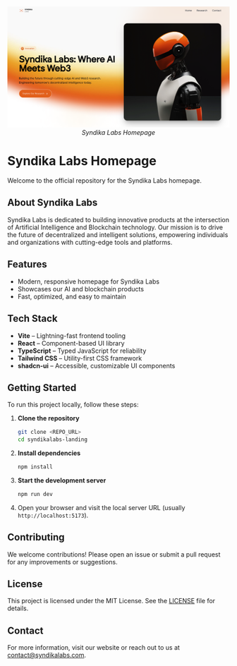 <div align="center">
  <img src="public/syndika-p.png" alt="Syndika Labs Homepage Screenshot" width="600" />
  <br/>
  <em>Syndika Labs Homepage</em>
</div>

# Syndika Labs Homepage

Welcome to the official repository for the Syndika Labs homepage.

## About Syndika Labs

Syndika Labs is dedicated to building innovative products at the intersection of Artificial Intelligence and Blockchain technology. Our mission is to drive the future of decentralized and intelligent solutions, empowering individuals and organizations with cutting-edge tools and platforms.

## Features
- Modern, responsive homepage for Syndika Labs
- Showcases our AI and blockchain products
- Fast, optimized, and easy to maintain

## Tech Stack
- **Vite** – Lightning-fast frontend tooling
- **React** – Component-based UI library
- **TypeScript** – Typed JavaScript for reliability
- **Tailwind CSS** – Utility-first CSS framework
- **shadcn-ui** – Accessible, customizable UI components

## Getting Started

To run this project locally, follow these steps:

1. **Clone the repository**
   ```sh
   git clone <REPO_URL>
   cd syndikalabs-landing
   ```
2. **Install dependencies**
   ```sh
   npm install
   ```
3. **Start the development server**
   ```sh
   npm run dev
   ```
4. Open your browser and visit the local server URL (usually `http://localhost:5173`).

## Contributing

We welcome contributions! Please open an issue or submit a pull request for any improvements or suggestions.

## License

This project is licensed under the MIT License. See the [LICENSE](LICENSE) file for details.

## Contact

For more information, visit our website or reach out to us at [contact@syndikalabs.com](mailto:contact@syndikalabs.com).
